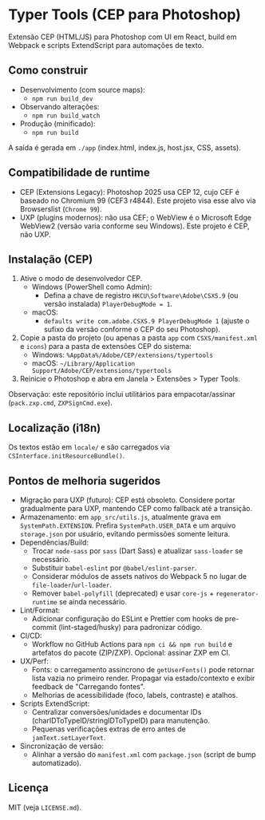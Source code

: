 # Typer Tools (CEP para Photoshop)

Extensão CEP (HTML/JS) para Photoshop com UI em React, build em Webpack e scripts ExtendScript para automações de texto.

## Como construir

- Desenvolvimento (com source maps):
  - `npm run build_dev`
- Observando alterações:
  - `npm run build_watch`
- Produção (minificado):
  - `npm run build`

A saída é gerada em `./app` (index.html, index.js, host.jsx, CSS, assets).

## Compatibilidade de runtime

- CEP (Extensions Legacy): Photoshop 2025 usa CEP 12, cujo CEF é baseado no Chromium 99 (CEF3 r4844). Este projeto visa esse alvo via Browserslist (`Chrome 99`).
- UXP (plugins modernos): não usa CEF; o WebView é o Microsoft Edge WebView2 (versão varia conforme seu Windows). Este projeto é CEP, não UXP.

## Instalação (CEP)

1. Ative o modo de desenvolvedor CEP.
   - Windows (PowerShell como Admin):
     - Defina a chave de registro `HKCU\Software\Adobe\CSXS.9` (ou versão instalada) `PlayerDebugMode = 1`.
   - macOS:
     - `defaults write com.adobe.CSXS.9 PlayerDebugMode 1` (ajuste o sufixo da versão conforme o CEP do seu Photoshop).
2. Copie a pasta do projeto (ou apenas a pasta `app` com `CSXS/manifest.xml` e `icons`) para a pasta de extensões CEP do sistema:
   - Windows: `%AppData%/Adobe/CEP/extensions/typertools`
   - macOS: `~/Library/Application Support/Adobe/CEP/extensions/typertools`
3. Reinicie o Photoshop e abra em Janela > Extensões > Typer Tools.

Observação: este repositório inclui utilitários para empacotar/assinar (`pack.zxp.cmd`, `ZXPSignCmd.exe`).

## Localização (i18n)

Os textos estão em `locale/` e são carregados via `CSInterface.initResourceBundle()`.

## Pontos de melhoria sugeridos

- Migração para UXP (futuro): CEP está obsoleto. Considere portar gradualmente para UXP, mantendo CEP como fallback até a transição.
- Armazenamento: em `app_src/utils.js`, atualmente grava em `SystemPath.EXTENSION`. Prefira `SystemPath.USER_DATA` e um arquivo `storage.json` por usuário, evitando permissões somente leitura.
- Dependências/Build:
  - Trocar `node-sass` por `sass` (Dart Sass) e atualizar `sass-loader` se necessário.
  - Substituir `babel-eslint` por `@babel/eslint-parser`.
  - Considerar módulos de assets nativos do Webpack 5 no lugar de `file-loader`/`url-loader`.
  - Remover `babel-polyfill` (deprecated) e usar `core-js` + `regenerator-runtime` se ainda necessário.
- Lint/Format:
  - Adicionar configuração do ESLint e Prettier com hooks de pre-commit (lint-staged/husky) para padronizar código.
- CI/CD:
  - Workflow no GitHub Actions para `npm ci && npm run build` e artefatos do pacote (ZIP/ZXP). Opcional: assinar ZXP em CI.
- UX/Perf:
  - Fonts: o carregamento assíncrono de `getUserFonts()` pode retornar lista vazia no primeiro render. Propagar via estado/contexto e exibir feedback de "Carregando fontes".
  - Melhorias de acessibilidade (foco, labels, contraste) e atalhos.
- Scripts ExtendScript:
  - Centralizar conversões/unidades e documentar IDs (charIDToTypeID/stringIDToTypeID) para manutenção.
  - Pequenas verificações extras de erro antes de `jamText.setLayerText`.
- Sincronização de versão:
  - Alinhar a versão do `manifest.xml` com `package.json` (script de bump automatizado).

## Licença

MIT (veja `LICENSE.md`).
